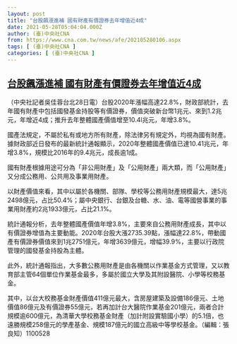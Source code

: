 ```yaml
---
layout: post
title: "台股飆漲進補 國有財產有價證券去年增值近4成"
date: 2021-05-28T05:04:04.000Z
author: (臺)中央社CNA
from: https://www.cna.com.tw/news/afe/202105280106.aspx
tags: [ (臺)中央社CNA ]
categories: [ (臺)中央社CNA ]
---
```

<!--1622178244000-->
[台股飆漲進補 國有財產有價證券去年增值近4成](https://www.cna.com.tw/news/afe/202105280106.aspx)
------

<div>
<div></div><div class="paragraph"><p>（中央社記者吳佳蓉台北28日電）台股2020年漲幅高達22.8%，財政部統計，去年國有財產中包括國發基金持股等有價證券，價值突破新台幣1兆元、來到1.2兆元，年增近4成；推升去年整體國產價值增至10.4l兆元，年增3.8%。</p><p>國產法規定，不屬於私有或地方所有財產，除法律另有規定外，均視為國有財產。據財政部近日發布的最新統計通報顯示，2020年整體國產價值已達10.41兆元，年增3.8%，規模比2016年的9.4兆元，成長逾1成。</p><p>國有財產根據用途可分為「非公用財產」及「公用財產」兩大類，而「公用財產」又分成公務用、公共用及事業用財產。</p><p>以財產價值來看，其中以屬於各機關、部隊、學校等公務用財產規模最大，達5兆2498億元，占比50.4%；屬中央銀行、台銀及台糖、水、油、電等國營事業的事業用財產約2兆1933億元，占比21.1%。</p><p>統計通報分析，去年整體國產價值年增3.8%，主要來自公務用財產成長，其中以有價證券增值為主要動能。2020年台股大漲2735.39點，漲幅達22.8%，帶動國產有價證券價值來到1兆2751億元，年增3639億元，增幅39.9%，主要以行政院管理的國發基金持股為主體。</p><p>此外，統計通報指出，大多數公務用財產是由各機關以作業基金方式管理，又以教育部主管64個單位作業基金最多，多屬於國立大學及其附設醫院、小學等校務基金。</p><p>其中，以台大校務基金財產價值411億元最大，含房屋建築及設備186億元、土地價值86億元及有價證券55億元，若再加計台大醫院作業基金201億元，兩者合計規模逾600億元，為清華大學校務基金財產（加計附設實驗國小學）的5.1倍，也遠勝規模258億元的學產基金、規模187億元的國立高級中等學校基金。（編輯：張良知）1100528</p></div>
</div>
